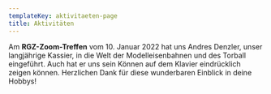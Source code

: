 ```yaml
---
templateKey: aktivitaeten-page
title: Aktivitäten
---
```

Am **RGZ-Zoom-Treffen** vom 10. Januar 2022 hat uns Andres Denzler, unser langjährige Kassier, in die Welt der Modelleisenbahnen und des Torball eingeführt. Auch hat er uns sein Können auf dem Klavier eindrücklich zeigen können. Herzlichen Dank für diese wunderbaren Einblick in deine Hobbys! 